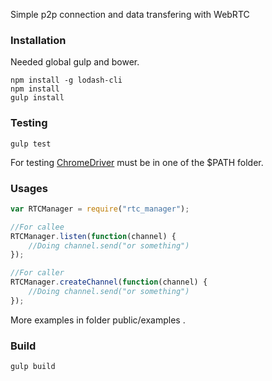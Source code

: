 Simple p2p connection and data transfering with WebRTC

### Installation
Needed global gulp and bower.

```
npm install -g lodash-cli
npm install
gulp install
```

### Testing
```
gulp test
```
For testing [ChromeDriver](http://chromedriver.storage.googleapis.com/index.html) must be in one of the $PATH folder.

### Usages
```javascript
var RTCManager = require("rtc_manager");

//For callee
RTCManager.listen(function(channel) {
    //Doing channel.send("or something")
});

//For caller
RTCManager.createChannel(function(channel) {
    //Doing channel.send("or something")
});
```

More examples in folder public/examples .

### Build
```
gulp build
```
